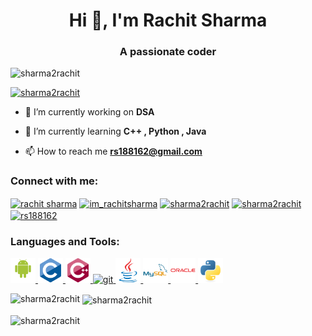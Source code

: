 <h1 align="center">Hi 👋, I'm Rachit Sharma</h1>
<h3 align="center">A passionate coder</h3>

<p align="left"> <img src="https://komarev.com/ghpvc/?username=sharma2rachit&label=Profile%20views&color=0e75b6&style=flat" alt="sharma2rachit" /> </p>

<p align="left"> <a href="https://github.com/ryo-ma/github-profile-trophy"><img src="https://github-profile-trophy.vercel.app/?username=sharma2rachit" alt="sharma2rachit" /></a> </p>

- 🔭 I’m currently working on **DSA** 

- 🌱 I’m currently learning **C++ , Python , Java**

- 📫 How to reach me **rs188162@gmail.com**

<h3 align="left">Connect with me:</h3>
<p align="left">
<a href="https://linkedin.com/in/rachit sharma" target="blank"><img align="center" src="https://raw.githubusercontent.com/rahuldkjain/github-profile-readme-generator/master/src/images/icons/Social/linked-in-alt.svg" alt="rachit sharma" height="30" width="40" /></a>
<a href="https://instagram.com/im_rachitsharma" target="blank"><img align="center" src="https://raw.githubusercontent.com/rahuldkjain/github-profile-readme-generator/master/src/images/icons/Social/instagram.svg" alt="im_rachitsharma" height="30" width="40" /></a>
<a href="https://www.codechef.com/users/sharma2rachit" target="blank"><img align="center" src="https://cdn.jsdelivr.net/npm/simple-icons@3.1.0/icons/codechef.svg" alt="sharma2rachit" height="30" width="40" /></a>
<a href="https://www.leetcode.com/im_rachitsharma" target="blank"><img align="center" src="https://raw.githubusercontent.com/rahuldkjain/github-profile-readme-generator/master/src/images/icons/Social/leet-code.svg" alt="sharma2rachit" height="30" width="40" /></a>
<a href="https://auth.geeksforgeeks.org/user/rs188162" target="blank"><img align="center" src="https://raw.githubusercontent.com/rahuldkjain/github-profile-readme-generator/master/src/images/icons/Social/geeks-for-geeks.svg" alt="rs188162" height="30" width="40" /></a>
</p>

<h3 align="left">Languages and Tools:</h3>
<p align="left"> <a href="https://developer.android.com" target="_blank" rel="noreferrer"> <img src="https://raw.githubusercontent.com/devicons/devicon/master/icons/android/android-original-wordmark.svg" alt="android" width="40" height="40"/> </a> <a href="https://www.cprogramming.com/" target="_blank" rel="noreferrer"> <img src="https://raw.githubusercontent.com/devicons/devicon/master/icons/c/c-original.svg" alt="c" width="40" height="40"/> </a> <a href="https://www.w3schools.com/cpp/" target="_blank" rel="noreferrer"> <img src="https://raw.githubusercontent.com/devicons/devicon/master/icons/cplusplus/cplusplus-original.svg" alt="cplusplus" width="40" height="40"/> </a> <a href="https://git-scm.com/" target="_blank" rel="noreferrer"> <img src="https://www.vectorlogo.zone/logos/git-scm/git-scm-icon.svg" alt="git" width="40" height="40"/> </a> <a href="https://www.java.com" target="_blank" rel="noreferrer"> <img src="https://raw.githubusercontent.com/devicons/devicon/master/icons/java/java-original.svg" alt="java" width="40" height="40"/> </a> <a href="https://www.mysql.com/" target="_blank" rel="noreferrer"> <img src="https://raw.githubusercontent.com/devicons/devicon/master/icons/mysql/mysql-original-wordmark.svg" alt="mysql" width="40" height="40"/> </a> <a href="https://www.oracle.com/" target="_blank" rel="noreferrer"> <img src="https://raw.githubusercontent.com/devicons/devicon/master/icons/oracle/oracle-original.svg" alt="oracle" width="40" height="40"/> </a> <a href="https://www.python.org" target="_blank" rel="noreferrer"> <img src="https://raw.githubusercontent.com/devicons/devicon/master/icons/python/python-original.svg" alt="python" width="40" height="40"/> </a> </p>

<p><img align="left" src="https://github-readme-stats.vercel.app/api/top-langs?username=sharma2rachit&show_icons=true&locale=en&layout=compact" alt="sharma2rachit" /></p>

<p>&nbsp;<img align="center" src="https://github-readme-stats.vercel.app/api?username=sharma2rachit&show_icons=true&locale=en" alt="sharma2rachit" /></p>

<p><img align="center" src="https://github-readme-streak-stats.herokuapp.com/?user=sharma2rachit&" alt="sharma2rachit" /></p>
